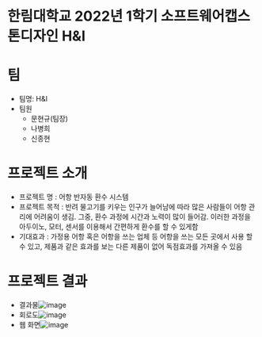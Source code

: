 # 한림대학교 2022년 1학기 소프트웨어캡스톤디자인 H&I
# 팀
- 팀명: H&I
- 팀원
  - 문현규(팀장)
  - 나병희
  - 신종현
 # 프로젝트 소개
 - 프로젝트 명 : 어항 반자동 환수 시스템
 - 프로젝트 목적 : 반려 물고기를 키우는 인구가 늘어남에 따라 많은 사람들이 어항 관리에 어려움이 생김. 그중, 환수 과정에 시간과 노력이 많이 들어감. 이러한 과정을 아두이노, 모터, 센서를 이용해서 간편하게 환수를 할 수 있게함
 - 기대효과 : 가정용 어항 혹은 어항을 쓰는 업체 등 어항을 쓰는 모든 곳에서 사용 할 수 있고, 제품과 같은 효과를 보는 다른 제품이 없어 독점효과를 가져올 수 있음
 # 프로젝트 결과
 - 결과물![image](https://user-images.githubusercontent.com/87258864/170513697-92e161b9-8540-4ec1-818d-d817c6e56606.png)
 - 회로도![image](https://user-images.githubusercontent.com/87258864/170514615-6f3e2911-1541-4ade-abdf-99b5425863e0.png)
 - 웹 화면![image](https://user-images.githubusercontent.com/87258864/170515729-f1b7027a-d2cf-4c79-b533-0937835d46de.png)






    

